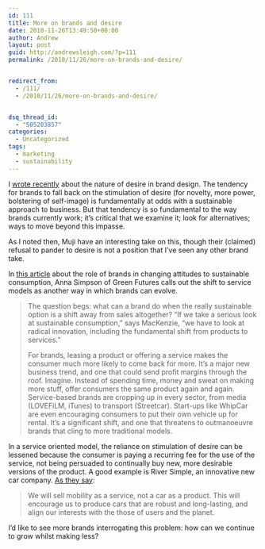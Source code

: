 ```yaml
---
id: 111
title: More on brands and desire
date: 2010-11-26T13:49:50+00:00
author: Andrew
layout: post
guid: http://andrewsleigh.com/?p=111
permalink: /2010/11/26/more-on-brands-and-desire/


redirect_from:
  - /111/
  - /2010/11/26/more-on-brands-and-desire/


dsq_thread_id:
  - "505203857"
categories:
  - Uncategorized
tags:
  - marketing
  - sustainability
---
```

I [wrote recently](/2010/11/19/design-for-desirability.md) about the nature of desire in brand design. The tendency for brands to fall back on the stimulation of desire (for novelty, more power, bolstering of self-image) is fundamentally at odds with a sustainable approach to business. But that tendency is so fundamental to the way brands currently work; it&#8217;s critical that we examine it; look for alternatives; ways to move beyond this impasse.

As I noted then, Muji have an interesting take on this, though their (claimed) refusal to pander to desire is not a position that I&#8217;ve seen any other brand take. 

In [this article](http://www.forumforthefuture.org/greenfutures/articles/brands_behaviour_change) about the role of brands in changing attitudes to sustainable consumption, Anna Simpson of Green Futures calls out the shift to service models as another way in which brands can evolve.<!--more-->

> The question begs: what can a brand do when the really sustainable option is a shift away from sales altogether? &#8220;If we take a serious look at sustainable consumption,&#8221; says MacKenzie, &#8220;we have to look at radical innovation, including the fundamental shift from products to services.&#8221; 
> 
> For brands, leasing a product or offering a service makes the consumer much more likely to come back for more. It&#8217;s a major new business trend, and one that could send profit margins through the roof. Imagine. Instead of spending time, money and sweat on making more stuff, offer consumers the same product again and again. Service-based brands are cropping up in every sector, from media (LOVEFiLM, iTunes) to transport (Streetcar). Start-ups like WhipCar are even encouraging consumers to put their own vehicle up for rental. It&#8217;s a significant shift, and one that threatens to outmanoeuvre brands that cling to more traditional models. 

In a service oriented model, the reliance on stimulation of desire can be lessened because the consumer is paying a recurring fee for the use of the service, not being persuaded to continually buy new, more desirable versions of the product. A good example is River Simple, an innovative new car company. [As they say](http://www.riversimple.com/FAQ.aspx):

> We will sell mobility as a service, not a car as a product. This will encourage us to produce cars that are robust and long-lasting, and align our interests with the those of users and the planet. 

I&#8217;d like to see more brands interrogating this problem: how can we continue to grow whilst making less?